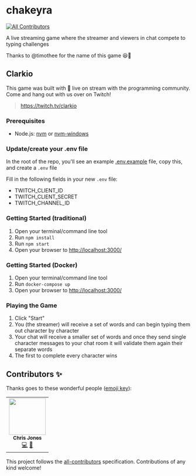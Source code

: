 # chakeyra
<!-- ALL-CONTRIBUTORS-BADGE:START - Do not remove or modify this section -->
[![All Contributors](https://img.shields.io/badge/all_contributors-1-orange.svg?style=flat-square)](#contributors-)
<!-- ALL-CONTRIBUTORS-BADGE:END -->
A live streaming game where the streamer and viewers in chat compete to typing challenges

Thanks to @timothee for the name of this game 😆🙏

## Clarkio
This game was built with 💙 live on stream with the programming community. Come and hang out with us over on Twitch!

> https://twitch.tv/clarkio


### Prerequisites

- Node.js: [nvm](https://github.com/nvm-sh/nvm) or [nvm-windows](https://github.com/coreybutler/nvm-windows)

### Update/create your .env file

In the root of the repo, you'll see an example [.env.example](.env.example) file, copy this, and create a `.env` file

Fill in the following fields in your new `.env` file:

- TWITCH_CLIENT_ID
- TWITCH_CLIENT_SECRET
- TWITCH_CHANNEL_ID

### Getting Started (traditional)

1. Open your terminal/command line tool
1. Run `npm install`
1. Run `npm start`
1. Open your browser to [http://localhost:3000/](http://localhost:3000/)

### Getting Started (Docker)
1. Open your terminal/command line tool
1. Run `docker-compose up`
1. Open your browser to [http://localhost:3000/](http://localhost:3000/)

### Playing the Game

1. Click "Start"
1. You (the streamer) will receive a set of words and can begin typing them out character by character
1. Your chat will receive a smaller set of words and once they send single character messages to your chat room it will validate them again their separate words
1. The first to complete every character wins

## Contributors ✨

Thanks goes to these wonderful people ([emoji key](https://allcontributors.org/docs/en/emoji-key)):

<!-- ALL-CONTRIBUTORS-LIST:START - Do not remove or modify this section -->
<!-- prettier-ignore-start -->
<!-- markdownlint-disable -->
<table>
  <tr>
    <td align="center"><a href="https://c-j.tech"><img src="https://avatars0.githubusercontent.com/u/3969086?v=4" width="100px;" alt=""/><br /><sub><b>Chris Jones</b></sub></a><br /><a href="https://github.com/clarkio/chakeyra/commits?author=cmjchrisjones" title="Code">💻</a> <a href="#ideas-cmjchrisjones" title="Ideas, Planning, & Feedback">🤔</a></td>
  </tr>
</table>

<!-- markdownlint-enable -->
<!-- prettier-ignore-end -->
<!-- ALL-CONTRIBUTORS-LIST:END -->

This project follows the [all-contributors](https://github.com/all-contributors/all-contributors) specification. Contributions of any kind welcome!